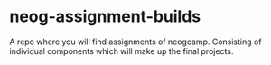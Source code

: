 # neog-assignment-builds

A repo where you will find assignments of neogcamp. Consisting of individual components which will make up the final projects.
